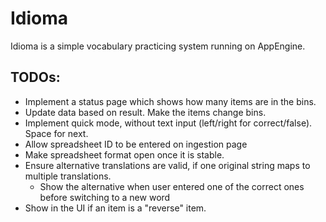 # Idioma

Idioma is a simple vocabulary practicing system running on AppEngine.

## TODOs:
 - Implement a status page which shows how many items are in the bins.
 - Update data based on result. Make the items change bins.
 - Implement quick mode, without text input (left/right for correct/false). Space for next.
 - Allow spreadsheet ID to be entered on ingestion page
 - Make spreadsheet format open once it is stable.
 - Ensure alternative translations are valid, if one original string maps to multiple translations.
   - Show the alternative when user entered one of the correct ones before switching to a new word
 - Show in the UI if an item is a "reverse" item.